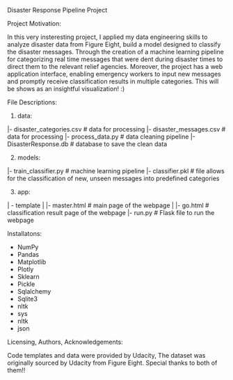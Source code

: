 Disaster Response Pipeline Project

Project Motivation:

In this very insteresting project, I applied my data engineering skills to analyze disaster data from Figure Eight, build a model designed to classify the disaster messages. Through the creation of a machine learning pipeline for categorizing real time messages that were dent during disaster times to direct them to the relevant relief agencies. Moreover, the project has a web application interface, enabling emergency workers to input new messages and promptly receive classification results in multiple categories. This will be shows as  an insightful visualization! :)


File Descriptions:
1. data:

|- disaster_categories.csv # data for processing
|- disaster_messages.csv # data for processing
|- process_data.py # data cleaning pipeline
|- DisasterResponse.db # database to save the clean data

2. models:

|- train_classifier.py # machine learning pipeline
|- classifier.pkl # file allows for the classification of new, unseen messages into predefined categories


3. app:

| - template
| |- master.html # main page of the webpage
| |- go.html # classification result page of the webpage
|- run.py # Flask file to run the webpage


Installatons: 
- NumPy
- Pandas
- Matplotlib
- Plotly
- Sklearn
- Pickle
- Sqlalchemy
- Sqlite3
- nltk
- sys
- nltk
- json


Licensing, Authors, Acknowledgements: 

Code templates and data were provided by Udacity, The dataset was originally sourced by Udacity from Figure Eight. Special thanks to both of them!! 

